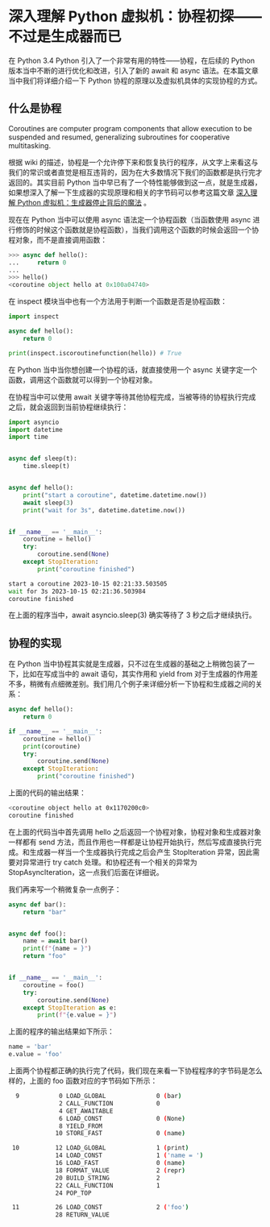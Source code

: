 # 深入理解 Python 虚拟机：协程初探——不过是生成器而已

在 Python 3.4 Python 引入了一个非常有用的特性——协程，在后续的 Python 版本当中不断的进行优化和改进，引入了新的 await 和 async 语法。在本篇文章当中我们将详细介绍一下 Python 协程的原理以及虚拟机具体的实现协程的方式。

## 什么是协程

Coroutines are computer program components that allow execution to be suspended and resumed, generalizing subroutines for cooperative multitasking. 

根据 wiki 的描述，协程是一个允许停下来和恢复执行的程序，从文字上来看这与我们的常识或者直觉是相互违背的，因为在大多数情况下我们的函数都是执行完才返回的。其实目前 Python 当中早已有了一个特性能够做到这一点，就是生成器，如果想深入了解一下生成器的实现原理和相关的字节码可以参考这篇文章 [深入理解 Python 虚拟机：生成器停止背后的魔法](https://github.com/Chang-LeHung/dive-into-cpython/blob/master/pvm/10generator.md) 。

现在在 Python 当中可以使用 async 语法定一个协程函数（当函数使用 async 进行修饰的时候这个函数就是协程函数），当我们调用这个函数的时候会返回一个协程对象，而不是直接调用函数：

```python
>>> async def hello():
...     return 0
... 
>>> hello()
<coroutine object hello at 0x100a04740>
```

在 inspect 模块当中也有一个方法用于判断一个函数是否是协程函数：

```python
import inspect

async def hello():
	return 0

print(inspect.iscoroutinefunction(hello)) # True
```

在 Python 当中当你想创建一个协程的话，就直接使用一个 async 关键字定一个函数，调用这个函数就可以得到一个协程对象。

在协程当中可以使用 await 关键字等待其他协程完成，当被等待的协程执行完成之后，就会返回到当前协程继续执行：

```python 
import asyncio
import datetime
import time


async def sleep(t):
	time.sleep(t)


async def hello():
	print("start a coroutine", datetime.datetime.now())
	await sleep(3)
	print("wait for 3s", datetime.datetime.now())


if __name__ == '__main__':
	coroutine = hello()
	try:
		coroutine.send(None)
	except StopIteration:
		print("coroutine finished")
```

```bash
start a coroutine 2023-10-15 02:21:33.503505
wait for 3s 2023-10-15 02:21:36.503984
coroutine finished
```

在上面的程序当中，await asyncio.sleep(3) 确实等待了 3 秒之后才继续执行。

## 协程的实现

在 Python 当中协程其实就是生成器，只不过在生成器的基础之上稍微包装了一下，比如在写成当中的 await 语句，其实作用和 yield from 对于生成器的作用差不多，稍微有点细微差别。我们用几个例子来详细分析一下协程和生成器之间的关系：

```python
async def hello():
	return 0

if __name__ == '__main__':
	coroutine = hello()
	print(coroutine)
	try:
		coroutine.send(None)
	except StopIteration:
		print("coroutine finished")
```

上面的代码的输出结果：

```bash
<coroutine object hello at 0x1170200c0>
coroutine finished
```

在上面的代码当中首先调用 hello 之后返回一个协程对象，协程对象和生成器对象一样都有 send 方法，而且作用也一样都是让协程开始执行，然后写成直接执行完成。和生成器一样当一个生成器执行完成之后会产生 StopIteration 异常，因此需要对异常进行 try catch 处理。和协程还有一个相关的异常为 StopAsyncIteration，这一点我们后面在详细说。

我们再来写一个稍微复杂一点例子：

```python
async def bar():
	return "bar"


async def foo():
	name = await bar()
	print(f"{name = }")
	return "foo"


if __name__ == '__main__':
	coroutine = foo()
	try:
		coroutine.send(None)
	except StopIteration as e:
		print(f"{e.value = }")
```

上面的程序的输出结果如下所示：

```python
name = 'bar'
e.value = 'foo'
```

上面两个协程都正确的执行完了代码，我们现在来看一下协程程序的字节码是怎么样的，上面的 foo 函数对应的字节码如下所示：

```bash
  9           0 LOAD_GLOBAL              0 (bar)
              2 CALL_FUNCTION            0
              4 GET_AWAITABLE
              6 LOAD_CONST               0 (None)
              8 YIELD_FROM
             10 STORE_FAST               0 (name)

 10          12 LOAD_GLOBAL              1 (print)
             14 LOAD_CONST               1 ('name = ')
             16 LOAD_FAST                0 (name)
             18 FORMAT_VALUE             2 (repr)
             20 BUILD_STRING             2
             22 CALL_FUNCTION            1
             24 POP_TOP

 11          26 LOAD_CONST               2 ('foo')
             28 RETURN_VALUE
```

